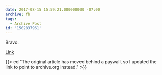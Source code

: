 ```yaml
---
date: 2017-08-15 15:59:21.000000000 -07:00
archive: fb
tags: 
  - Archive Post
id: '1502837961'
---
```


Bravo.

[Link](https://web.archive.org/web/20201112042549/https://www.economist.com/international/2017/08/19/the-e-mail-larry-page-should-have-written-to-james-damore?fsrc=scn%2Fpn%2Fte%2Fbl%2Fed%2F)

{{< ed "The original article has moved behind a paywall, so I updated the link to point to archive.org instead." >}}